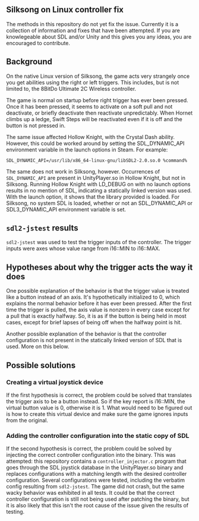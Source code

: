 ## Silksong on Linux controller fix

The methods in this repository do not yet fix the issue. Currently it is a
collection of information and fixes that have been attempted. If you are
knowlegeable about SDL and/or Unity and this gives you any ideas, you are
encouraged to contribute.

## Background

On the native Linux version of Silksong, the game acts very strangely once you
get abilities using the right or left triggers. This includes, but is not
limited to, the 8BitDo Ultimate 2C Wireless controller.

The game is normal on startup before right trigger has ever been pressed. Once
it has been pressed, it seems to activate on a soft pull and not deactivate, or
briefly deactivate then reactivate unpredictably. When Hornet climbs up a ledge,
Swift Steps will be reactivated even if it is off and the button is not pressed
in.

The same issue affected Hollow Knight, with the Crystal Dash ability. However,
this could be worked around by setting the SDL_DYNAMIC_API environment variable
in the launch options in Steam. For example:

```
SDL_DYNAMIC_API=/usr/lib/x86_64-linux-gnu/libSDL2-2.0.so.0 %command%
```

The same does not work in Silksong, however. Occurrences of `SDL_DYNAMIC_API`
are present in UnityPlayer.so in Hollow Knight, but not in Silksong. Running
Hollow Knight with LD_DEBUG on with no launch options results in no mention of
SDL, indicating a statically linked version was used. With the launch option, it
shows that the library provided is loaded. For Silksong, no system SDL is
loaded, whether or not an SDL_DYNAMIC_API or SDL3_DYNAMIC_API environment
variable is set.

## `sdl2-jstest` results

`sdl2-jstest` was used to test the trigger inputs of the controller. The trigger
inputs were axes whose value range from i16::MIN to i16::MAX.

## Hypotheses about why the trigger acts the way it does

One possible explanation of the behavior is that the trigger value is treated
like a button instead of an axis. It's hypothetically initialized to 0, which
explains the normal behavior before it has ever been pressed. After the first
time the trigger is pulled, the axis value is nonzero in every case except for a
pull that is exactly halfway. So, it is as if the button is being held in most
cases, except for brief lapses of being off when the halfway point is hit.

Another possible explanation of the behavior is that the controller
configuration is not present in the statically linked version of SDL that is
used. More on this below.

## Possible solutions

### Creating a virtual joystick device

If the first hypothesis is correct, the problem could be solved that translates
the trigger axis to be a button instead. So if the key report is i16::MIN, the
virtual button value is 0, otherwise it is 1. What would need to be figured out
is how to create this virtual device and make sure the game ignores inputs from
the original.

### Adding the controller configuration into the static copy of SDL

If the second hypothesis is correct, the problem could be solved by injecting
the correct controller configuration into the binary. This was attempted: this
repository contains a `controller_injector.c` program that goes through the SDL
joystick database in the UnityPlayer.so binary and replaces configurations with
a matching length with the desired controller configuration. Several
configurations were tested, including the verbatim config resulting from
`sdl2-jstest`. The game did not crash, but the same wacky behavior was exhibited
in all tests. It could be that the correct controller configuration is still not
being used after patching the binary, but it is also likely that this isn't the
root cause of the issue given the results of testing.
